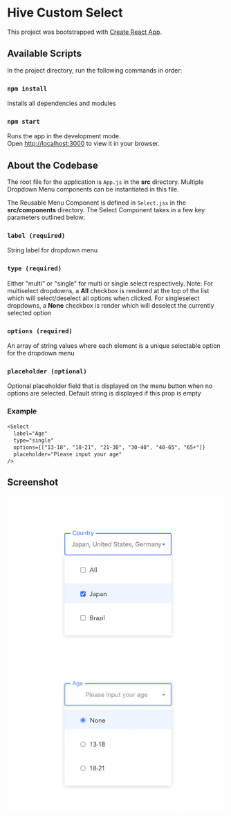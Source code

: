 # Hive Custom Select

This project was bootstrapped with [Create React App](https://github.com/facebook/create-react-app).

## Available Scripts

In the project directory, run the following commands in order:

### `npm install`

Installs all dependencies and modules

### `npm start`

Runs the app in the development mode.\
Open [http://localhost:3000](http://localhost:3000) to view it in your browser.

## About the Codebase

The root file for the application is `App.js` in the **src** directory. Multiple Dropdown Menu components can be instantiated in this file.

The Reusable Menu Component is defined in `Select.jsx` in the **src/components** directory. The Select Component takes in a few key parameters outlined below:

### `label (required)`

String label for dropdown menu

### `type (required)`

Either "multi" or "single" for multi or single select respectively. Note: For multiselect dropdowns, a **All** checkbox is rendered at the top of the list which will select/deselect all options when clicked. For singleselect dropdowns, a **None** checkbox is render which will deselect the currently selected option

### `options (required)`

An array of string values where each element is a unique selectable option for the dropdown menu

### `placeholder (optional)`

Optional placeholder field that is displayed on the menu button when no options are selected. Default string is displayed if this prop is empty

### Example

```
<Select
  label="Age"
  type="single"
  options={["13-18", "18-21", "21-30", "30-40", "40-65", "65+"]}
  placeholder="Please input your age"
/>

```

## Screenshot

![alt text](/public/dropdown.png)

